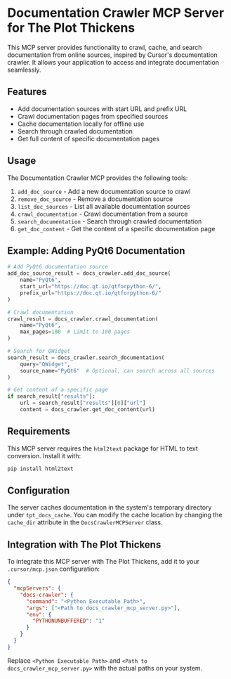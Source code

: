 # Documentation Crawler MCP Server for The Plot Thickens

This MCP server provides functionality to crawl, cache, and search documentation from online sources, inspired by Cursor's documentation crawler. It allows your application to access and integrate documentation seamlessly.

## Features

- Add documentation sources with start URL and prefix URL
- Crawl documentation pages from specified sources
- Cache documentation locally for offline use
- Search through crawled documentation
- Get full content of specific documentation pages

## Usage

The Documentation Crawler MCP provides the following tools:

1. `add_doc_source` - Add a new documentation source to crawl
2. `remove_doc_source` - Remove a documentation source
3. `list_doc_sources` - List all available documentation sources
4. `crawl_documentation` - Crawl documentation from a source
5. `search_documentation` - Search through crawled documentation
6. `get_doc_content` - Get the content of a specific documentation page

## Example: Adding PyQt6 Documentation

```python
# Add PyQt6 documentation source
add_doc_source_result = docs_crawler.add_doc_source(
    name="PyQt6",
    start_url="https://doc.qt.io/qtforpython-6/",
    prefix_url="https://doc.qt.io/qtforpython-6/"
)

# Crawl documentation
crawl_result = docs_crawler.crawl_documentation(
    name="PyQt6",
    max_pages=100  # Limit to 100 pages
)

# Search for QWidget
search_result = docs_crawler.search_documentation(
    query="QWidget",
    source_name="PyQt6"  # Optional, can search across all sources
)

# Get content of a specific page
if search_result["results"]:
    url = search_result["results"][0]["url"]
    content = docs_crawler.get_doc_content(url)
```

## Requirements

This MCP server requires the `html2text` package for HTML to text conversion. Install it with:

```bash
pip install html2text
```

## Configuration

The server caches documentation in the system's temporary directory under `tpt_docs_cache`. You can modify the cache location by changing the `cache_dir` attribute in the `DocsCrawlerMCPServer` class.

## Integration with The Plot Thickens

To integrate this MCP server with The Plot Thickens, add it to your `.cursor/mcp.json` configuration:

```json
{
  "mcpServers": {
    "docs-crawler": {
      "command": "<Python Executable Path>",
      "args": ["<Path to docs_crawler_mcp_server.py>"],
      "env": {
        "PYTHONUNBUFFERED": "1"
      }
    }
  }
}
```

Replace `<Python Executable Path>` and `<Path to docs_crawler_mcp_server.py>` with the actual paths on your system.
